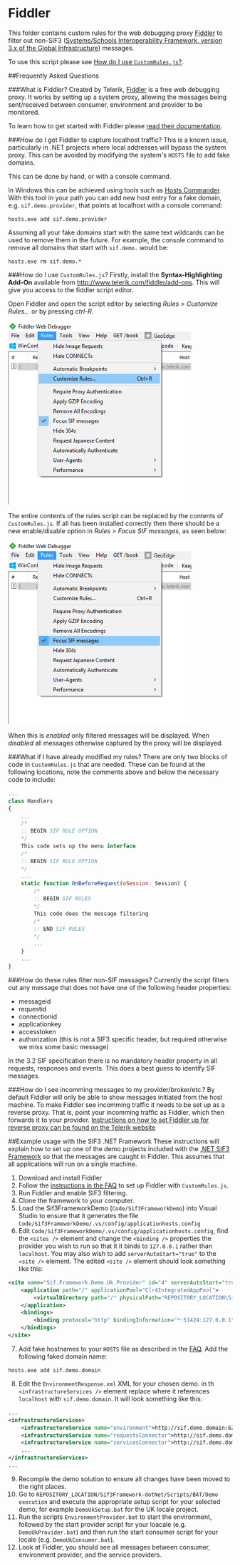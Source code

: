 # Fiddler
This folder contains custom rules for the web debugging proxy [Fiddler](http://www.telerik.com/fiddler) to filter out non-SIF3 ([Systems/Schools Interoperability Framework, version 3.x of the Global Infrastructure](http://specification.sifassociation.org/Implementation/Infrastructure/3.2/contents.xhtml)) messages.

To use this script please see  [How do I use `CustomRules.js`?](#how-do-i-use-customrulesjs).

##Frequently Asked Questions

###What is Fiddler?
Created by Telerik, [Fiddler](http://www.telerik.com/fiddler) is a free web debugging proxy. It works by setting up a system proxy, allowing the messages being sent/received between consumer, environment and provider to be monitored.

To learn how to get started with Fiddler please [read their documentation](http://docs.telerik.com/fiddler/configure-fiddler/tasks/configurefiddler). 

###How do I get Fiddler to capture localhost traffic?
This is a known issue, particularly in .NET projects where local addresses will bypass the system proxy. This can be avoided by modifying the system's `HOSTS` file to add fake domains.

This can be done by hand, or with a console command.

In Windows this can be achieved using tools such as [Hosts Commander](http://vegalogic.com/go/hostscmd/). With this tool in your path you can add new host entry for a fake domain, e.g. `sif.demo.provider`, that points at localhost with a console command:
```
hosts.exe add sif.demo.provider
```
Assuming all your fake domains start with the same text wildcards can be used to remove them in the future. For example, the console command to remove all domains that start with `sif.demo.` would be:
```
hosts.exe rm sif.demo.*
```

###How do I use `CustomRules.js`?
Firstly, install the **Syntax-Highlighting Add-On** available from http://www.telerik.com/fiddler/add-ons. This will give you access to the fiddler script editor.

Open Fiddler and open the script editor by selecting *Rules > Customize Rules…* or by pressing *ctrl-R*.

![Customize Rules...](img/CustomizeRules.png "Customize Rules...")

The entire contents of the rules script can be replaced by the contents of `CustomRules.js`. If all has been installed correctly then there should be a new enable/disable option in *Rules > Focus SIF messages*, as seen below:

![Focus SIF messages](img/FocusSIFMsgs.png "Focus SIF messages")

When this is *enabled* only filtered messages will be displayed. When *disabled* all messages otherwise captured by the proxy will be displayed. 

###What if I have already modified my rules?
There are only two blocks of code in `CustomRules.js` that are needed. These can be found at the following locations, note the comments above and below the necessary code to include:
```javascript
...
class Handlers
{
    ...
	/*
	:: BEGIN SIF RULE OPTION
	*/
    This code sets up the menu interface 
	/*
	:: BEGIN SIF RULE OPTION
	*/
    ...
	static function OnBeforeRequest(oSession: Session) {
		/*
		:: BEGIN SIF RULES
		*/
        This code does the message filtering
		/*
		:: END SIF RULES
		*/
        ...
	}
    ...
}
```

###How do these rules filter non-SIF messages?
Currently the script filters out any message that does not have one of the following header properties:
- messageid
- requestid
- connectionid
- applicationkey
- accesstoken
- authorization (this is not a SIF3 specific header, but required otherwise we miss some basic message)

In the 3.2 SIF specification there is no mandatory header property in all requests, responses and events. This does a best guess to identify SIF messages.

###How do I see incomming messages to my provider/broker/etc.?
By default Fiddler will only be able to show messages initiated from the host machine. To make Fiddler see incomming traffic it needs to be set up as a reverse proxy. That is, point your incomming traffic as Fiddler, which then forwards it to your provider. [Instructions on how to set Fiddler up for reverse proxy can be found on the Telerik website](http://docs.telerik.com/fiddler/Configure-Fiddler/Tasks/UseFiddlerAsReverseProxy)

##Example usage with the SIF3 .NET Framework
These instructions will explain how to set up one of the demo projects included with the [.NET SIF3 Framework](https://github.com/Access4Learning/sif3-framework-dotnet) so that the messages are caught in Fiddler. This assumes that all applications will run on a single machine.
1. Download and install Fiddler
2. Follow the [instructions in the FAQ](#how-do-i-use-customrulesjs) to set up Fiddler with `CustomRules.js`.
3. Run Fiddler and enable SIF3 filtering.
4. Clone the framework to your computer.
5. Load the Sif3FrameworkDemo (`Code/Sif3FrameworkDemo`) into Visual Studio to ensure that it generates the file `Code/Sif3FrameworkDemo/.vs/config/applicationhosts.config`
6. Edit `Code/Sif3FrameworkDemo/.vs/config/applicationhosts.config`, find the `<sites />` element and change the `<binding />` properties the provider you wish to run so that it it binds to `127.0.0.1` rather than `localhost`. You may also wish to add `serverAutoStart="true"` to the `<site />` element. The edited `<site />` element should look something like this:
```xml
<site name="Sif.Framework.Demo.Uk.Provider" id="4" serverAutoStart="true">
	<application path="/" applicationPool="Clr4IntegratedAppPool">
		<virtualDirectory path="/" physicalPath="REPOSITORY_LOCATION\Sif3Framework-dotNet\Code\Sif3FrameworkDemo\Sif.Framework.Demo.Uk.Provider" />
	</application>
	<bindings>
		<binding protocol="http" bindingInformation="*:51424:127.0.0.1" />
	</bindings>
</site>
```
7. Add fake hostnames to your `HOSTS` file as described in the [FAQ](#how-do-i-get-fiddler-to-capture-localhost-traffic). Add the following faked domain name: 
```
hosts.exe add sif.demo.domain
```
8. Edit the `EnvironmentResponse.xml` XML for your chosen demo. in th `<infrastructureServices />` element replace where it references `localhost` with `sif.demo.domain`. It will look something like this:
```xml
...
<infrastructureServices>
	<infrastructureService name="environment">http://sif.demo.domain:62921/api/environments</infrastructureService>
	<infrastructureService name="requestsConnector">http://sif.demo.domain:51424/api</infrastructureService>
	<infrastructureService name="servicesConnector">http://sif.demo.domain:51424/services</infrastructureService>
	...
</infrastructureServices>
...
```
9. Recompile the demo solution to ensure all changes have been moved to the right places.
10. Go to `REPOSITORY_LOCATION/Sif3Framework-dotNet/Scripts/BAT/Demo execution` and execute the appropriate setup script for your selected demo, for example `DemoUkSetup.bat` for the UK locale project.
11. Run the scripts `EnvironmentProvider.bat` to start the environment, followed by the start provider script for your loacale (e.g. `DemoUkProvider.bat`) and then run the start consumer script for your locale (e.g. `DemoUkConsumer.bat`).
12. Look at Fiddler, you should see all messages between consumer, environment provider, and the service providers.